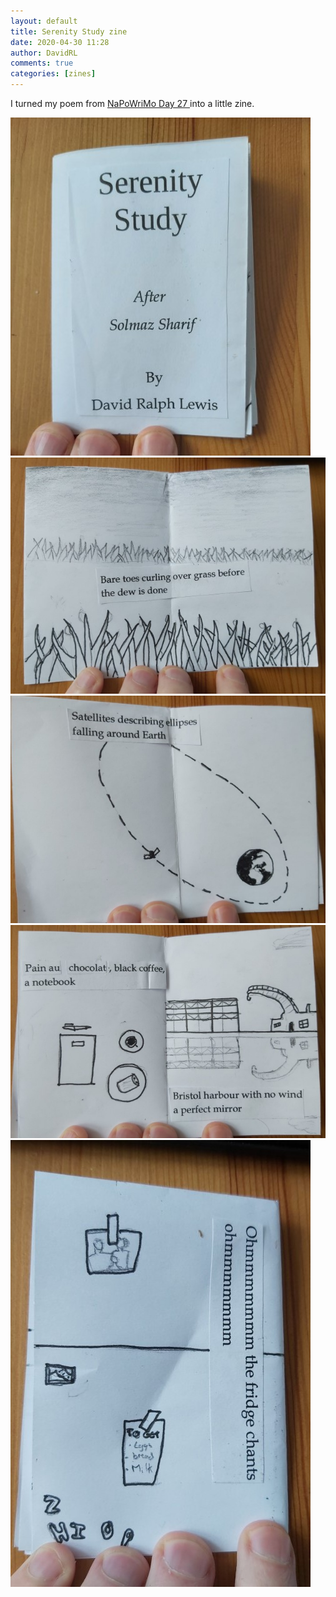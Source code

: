 ```yaml
---
layout: default
title: Serenity Study zine
date: 2020-04-30 11:28
author: DavidRL
comments: true
categories: [zines]
---
```


I turned my poem from <a href="https://davidralphlewis.co.uk/napowrimo-2020-day-27-serenity-study/">NaPoWriMo Day 27 </a>into a little zine.

![image](/assets/images/articles/sszine1.jpg) ![image](/assets/images/articles/sszine2.jpg) ![image](/assets/images/articles/sszine3.jpg) ![image](/assets/images/articles/sszine4.jpg) ![image](/assets/images/articles/sszine5.jpg)
